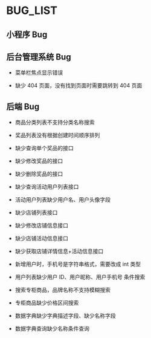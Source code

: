 # BUG_LIST

## 小程序 Bug

## 后台管理系统 Bug

- 菜单栏焦点显示错误

- 缺少 404 页面，没有找到页面时需要跳转到 404 页面

## 后端 Bug

- 商品分类列表不支持分类名称搜索

- 奖品列表没有根据创建时间顺序排列

- 缺少查询单个奖品的接口

- 缺少修改奖品的接口

- 缺少删除奖品的接口

- 缺少查询活动用户列表接口
  
- 活动用户列表缺少用户名、用户头像字段

- 缺少店铺列表接口

- 缺少修改店铺信息接口

- 缺少店铺活动信息接口

- 缺少获取店铺详情信息+活动信息接口

- 新增用户时，手机号是字符串格式，需要改成 int 类型

- 用户列表缺少用户 ID、用户昵称、用户手机号 条件搜索

- 搜索专柜商品，品牌名称不支持模糊搜索

- 专柜商品缺少价格区间搜索

- 数据字典缺少字典描述字段、缺少名称字段

- 数据字典查询缺少名称条件查询